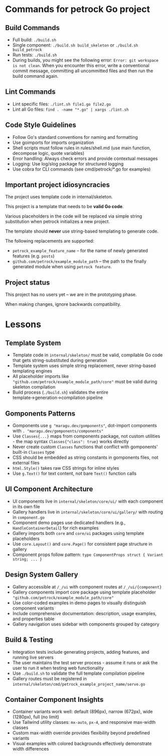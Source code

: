 # Commands for petrock Go project

## Build Commands
- Full build: `./build.sh`
- Single component: `./build.sh build_skeleton` or `./build.sh build_petrock`
- Run tests: `./build.sh`
- During builds, you might see the following error: `Error: git workspace is not clean`.  When you encounter this error, write a conventional commit message, committing all uncommitted files and then run the build command again.

## Lint Commands
- Lint specific files: `./lint.sh file1.go file2.go`
- Lint all Go files: `find . -name "*.go" | xargs ./lint.sh`

## Code Style Guidelines
- Follow Go's standard conventions for naming and formatting
- Use goimports for imports organization
- Shell scripts must follow rules in rules/shell.md (use main function, decompose logic, quote variables)
- Error handling: Always check errors and provide contextual messages
- Logging: Use log/slog package for structured logging
- Use cobra for CLI commands (see cmd/petrock/*.go for examples)

## Important project idiosyncracies

The project uses template code in internal/skeleton.

This project is a template that needs to be **valid Go code**.

Various placeholders in the code will be replaced via simple string substitution when petrock initializes a new project.

The template should **never** use string-based templating to generate code.

The following replacements are supported:

- `petrock_example_feature_name` – for the name of newly generated features (e.g. `posts`)
- `github.com/petrock/example_module_path` – the path to the finally generated module when using `petrock feature`.

## Project status

This project has no users yet – we are in the prototyping phase.

When making changes, ignore backwards compatibility.

# Lessons

## Template System
- Template code in `internal/skeleton/` must be valid, compilable Go code that gets string-substituted during generation
- Template system uses simple string replacement, never string-based templating engines
- All placeholder imports like `"github.com/petrock/example_module_path/core"` must be valid during skeleton compilation
- Build process (`./build.sh`) validates the entire template→generation→compilation pipeline

## Gomponents Patterns
- Gomponents use `g "maragu.dev/gomponents"`, dot-import components with `. "maragu.dev/gomponents/components"`
- Use `Classes{...}` maps from components package, not custom utilities - the map syntax `Classes{"class": true}` works directly
- Never create custom `Classes` functions that conflict with gomponents' built-in `Classes` type
- CSS should be embedded as string constants in gomponents files, not external files
- `html.Style()` takes raw CSS strings for inline styles
- Use `g.Text()` for text content, not bare `Text()` function calls

## UI Component Architecture
- UI components live in `internal/skeleton/core/ui/` with each component in its own file
- Gallery handlers live in `internal/skeleton/core/ui/gallery/` with routing in `component.go`
- Component demo pages use dedicated handlers (e.g., `HandleContainerDetail`) for rich examples
- Gallery imports both `core` and `core/ui` packages using template placeholders
- Use `core.Layout()` and `core.Page()` for consistent page structure in gallery
- Component props follow pattern: `type ComponentProps struct { Variant string; ... }`

## Design System Gallery
- Gallery accessible at `/_/ui` with component routes at `/_/ui/{component}`
- Gallery components import core package using template placeholder `"github.com/petrock/example_module_path/core"`
- Use color-coded examples in demo pages to visually distinguish component variants
- Include comprehensive documentation: description, usage examples, and properties table
- Gallery navigation uses sidebar with components grouped by category

## Build & Testing
- Integration tests include generating projects, adding features, and running live servers
- The user maintains the test server process - assume it runs or ask the user to run it when testing web functionality
- Use `./build.sh` to validate the full template compilation pipeline
- Gallery routes must be registered in `internal/skeleton/cmd/petrock_example_project_name/serve.go`

## Container Component Insights
- Container variants work well: default (896px), narrow (672px), wide (1280px), full (no limit)
- Use Tailwind utility classes: `mx-auto`, `px-4`, and responsive max-width classes
- Custom max-width override provides flexibility beyond predefined variants
- Visual examples with colored backgrounds effectively demonstrate width differences